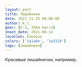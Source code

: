 ```yaml
---
layout: post
title: Лишайники
date: 2021-11-25 00:00:00
author: К.С.
gear: [E-3, 35mm macro]
shoot_date: 2021-08-14
location: Ёльбаза
colors: ['1a1a0e', '3a3319']
tags: [лишайники]
---
```

Красивые лишайнички, например.
